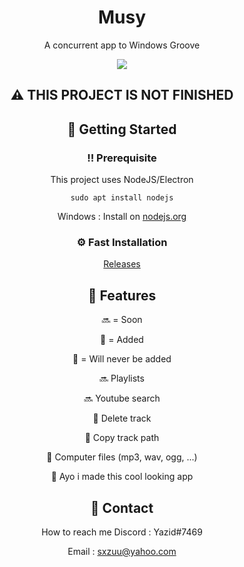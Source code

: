 <div align="center">


  <h1>Musy</h1>
  <p>
    A concurrent app to Windows Groove
  </p>
  <img src="https://i.imgur.com/ctlVo8y.png">


<!-- About the Project -->
## :warning: THIS PROJECT IS NOT FINISHED

<!-- Getting Started -->
## 	:toolbox: Getting Started

<!-- Prerequisites -->
### :bangbang: Prerequisite 

This project uses NodeJS/Electron

```sudo apt install nodejs```

Windows : Install on <a href="https://nodejs.org">nodejs.org</a>
<!-- Installation -->
### :gear: Fast Installation
<a href="https://github.com/0xSxZ/Musy/releases">Releases</a>
<!-- Features -->
## :dart: Features


🔜 = Soon

💚 = Added

🚫 = Will never be added



🔜 Playlists

🔜 Youtube search
  
  
💚 Delete track
  
💚 Copy track path
  
💚 Computer files (mp3, wav, ogg, ...)

💚 Ayo i made this cool looking app


<!-- Contact -->
## :handshake: Contact

How to reach me Discord : Yazid#7469 

Email :
 sxzuu@yahoo.com 
